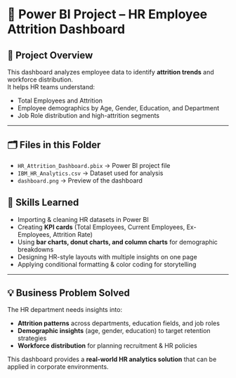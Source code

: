# 👥 Power BI Project – HR Employee Attrition Dashboard  

## 📌 Project Overview  
This dashboard analyzes employee data to identify **attrition trends** and workforce distribution.  
It helps HR teams understand:  
- Total Employees and Attrition  
- Employee demographics by Age, Gender, Education, and Department  
- Job Role distribution and high-attrition segments  

---

## 🗂️ Files in this Folder  
- `HR_Attrition_Dashboard.pbix` → Power BI project file  
- `IBM_HR_Analytics.csv` → Dataset used for analysis  
- `dashboard.png` → Preview of the dashboard  


## 🚀 Skills Learned  
- Importing & cleaning HR datasets in Power BI  
- Creating **KPI cards** (Total Employees, Current Employees, Ex-Employees, Attrition Rate)  
- Using **bar charts, donut charts, and column charts** for demographic breakdowns  
- Designing HR-style layouts with multiple insights on one page  
- Applying conditional formatting & color coding for storytelling  

---

## 💡 Business Problem Solved  
The HR department needs insights into:  
- **Attrition patterns** across departments, education fields, and job roles  
- **Demographic insights** (age, gender, education) to target retention strategies  
- **Workforce distribution** for planning recruitment & HR policies  

This dashboard provides a **real-world HR analytics solution** that can be applied in corporate environments.

